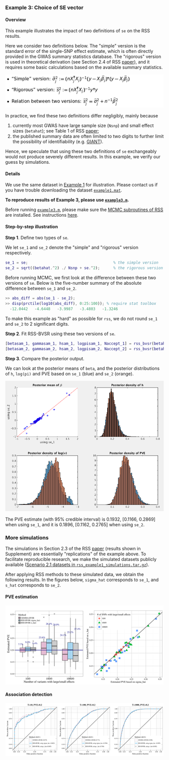 ### Example 3: Choice of SE vector

#### Overview
This example illustrates the impact of two definitions of `se` on the RSS results.

Here we consider two definitions below. The "simple" version is the standard error of the single-SNP effect estimate, which is often directly provided in the GWAS summary statistics database. The "rigorous" version is used in theoretical derivation (see Section 2.4 of RSS [paper](https://doi.org/10.1101/042457)), and it requires some basic calculations based on the available summary statistics.

![](images/twose.png)

In practice, we find these two definitions differ negligibly, mainly because

1. currently most GWAS have large sample size (`Nsnp`) and small effect sizes (`betahat`); see Table 1 of RSS [paper](https://doi.org/10.1101/042457);
2. the published summary data are often limited to two digits to further limit the possibility of identifiability (e.g. [GIANT](http://portals.broadinstitute.org/collaboration/giant/index.php/GIANT_consortium_data_files#GIANT_consortium_2012-2015_GWAS_Metadata_is_Available_Here_for_Download)). 

Hence, we speculate that using these two definitions of `se` exchangeably would not produce severely different results. In this example, we verify our guess by simulations. 

#### Details
We use the same dataset in [Example 1](Example-1) for illustration. Please contact us if you have trouble downloading the dataset [`example1.mat`](https://uchicago.box.com/example1).

**To reproduce results of Example 3, please use [`example3.m`](https://github.com/stephenslab/rss/blob/master/examples/example3.m).**

Before running [`example3.m`](https://github.com/stephenslab/rss/blob/master/examples/example3.m), please make sure the [MCMC subroutines of RSS](https://github.com/stephenslab/rss/tree/master/src) are installed. See instructions [here](RSS-via-MCMC).

#### Step-by-step illustration

**Step 1**. Define two types of `se`.

We let `se_1` and `se_2` denote the "simple"  and "rigorous" version respectively.
```matlab
se_1 = se;                                      % the simple version
se_2 = sqrt((betahat.^2) ./ Nsnp + se.^2);      % the rigorous version 
```
Before running MCMC, we first look at the difference between these two versions of `se`. Below is the five-number summary of the absolute difference between `se_1` and `se_2`.
```matlab
>> abs_diff = abs(se_1 - se_2);  
>> disp(prctile(log10(abs_diff), 0:25:100)); % require stat toolbox
  -12.0442   -4.6448   -3.9987   -3.4803   -1.3246
```
To make this example as "hard" as possible for `rss`, we do not round `se_1` and `se_2` to 2 significant digits.

**Step 2**. Fit RSS-BVSR using these two versions of `se`.
```matlab
[betasam_1, gammasam_1, hsam_1, logpisam_1, Naccept_1] = rss_bvsr(betahat, se_1, R, Nsnp, Ndraw, Nburn, Nthin);
[betasam_2, gammasam_2, hsam_2, logpisam_2, Naccept_2] = rss_bvsr(betahat, se_2, R, Nsnp, Ndraw, Nburn, Nthin);
```

**Step 3**. Compare the posterior output.

We can look at the posterior means of `beta`, and the posterior distributions of `h`, `log(pi)` and PVE based on `se_1` (blue) and `se_2` (orange).

![](images/rss_example3_posterior.png)

The PVE estimate (with 95% credible interval) is 0.1932, [0.1166, 0.2869] when using `se_1`, and it is 0.1896, [0.1162, 0.2765] when using `se_2`.

### More simulations

The simulations in Section 2.3 of the RSS [paper](https://doi.org/10.1101/042457) (results shown in Supplement) are essentially "replications" of the example above. To facilitate reproducible research, we make the simulated datasets publicly available ([Scenario 2.1 datasets in `rss_example1_simulations.tar.gz`](https://uchicago.box.com/example1)).

After applying RSS methods to these simulated data, we obtain the following results. In the figures below, `sigma_hat` corresponds to `se_1`, and `s_hat` corresponds to `se_2`.

#### PVE estimation
![](images/twose_pve.png)

#### Association detection
![](images/twose_pip.png)